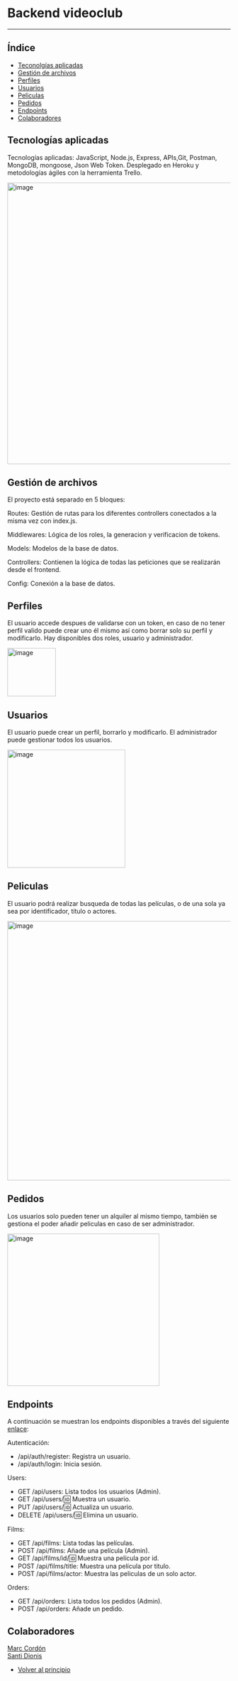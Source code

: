 # Backend videoclub

---------------

## Índice


- [Teconolgías aplicadas](#tecnologías-aplicadas)
- [Gestión de archivos](#gestión-de-archivos)
- [Perfiles](#perfiles)
- [Usuarios](#usuarios)
- [Peliculas](#peliculas)
- [Pedidos](#pedidos)
- [Endpoints](#endpoints)
- [Colaboradores](#colaboradores)

## Tecnologías aplicadas


Tecnologías aplicadas: JavaScript, Node.js, Express, APIs,Git, Postman, MongoDB, mongoose, Json Web Token. Desplegado en Heroku y metodologías ágiles con la herramienta Trello.

<img width="634" alt="image" src="https://user-images.githubusercontent.com/102702041/176485148-445ceb5a-12b8-4a43-b566-c1774b35cc73.png">

## Gestión de archivos


El proyecto está separado en 5 bloques:

Routes: Gestión de rutas para los diferentes controllers conectados a la misma vez con index.js.

Middlewares: Lógica de los roles, la generacion y verificacion de tokens.

Models: Modelos de la base de datos.

Controllers: Contienen la lógica de todas las peticiones que se realizarán desde el frontend.

Config: Conexión a la base de datos.

## Perfiles


El usuario accede despues de validarse con un token, en caso de no tener perfil valido puede crear uno él mismo así como borrar solo su perfil y modificarlo. Hay disponibles dos roles, usuario y administrador.

<img width="109" alt="image" src="https://user-images.githubusercontent.com/102702041/176485372-d8254588-928c-4cfc-819a-9000908e6081.png">

## Usuarios


El usuario puede crear un perfil, borrarlo y modificarlo. El administrador puede gestionar todos los usuarios.

<img width="266" alt="image" src="https://user-images.githubusercontent.com/102702041/176485658-f012cb23-10c1-42d5-958f-6b64cf2bb30e.png">

## Peliculas


El usuario podrá realizar busqueda de todas las películas, o de una sola ya sea por identificador, título o actores.

<img width="584" alt="image" src="https://user-images.githubusercontent.com/102702041/176485871-f759f87c-a972-4791-abc4-38e03a448441.png">

## Pedidos

Los usuarios solo pueden tener un alquiler al mismo tiempo, también se gestiona el poder añadir peliculas en caso de ser administrador.

<img width="343" alt="image" src="https://user-images.githubusercontent.com/102702041/176485988-566abb59-51fa-4a41-8841-66432a1fe322.png">

## Endpoints

A continuación se muestran los endpoints disponibles a través del siguiente <a href="https://videoclub-proyecto5.herokuapp.com/">enlace</a>:

Autenticación:

- /api/auth/register: Registra un usuario.
- /api/auth/login: Inicia sesión.

Users:

- GET /api/users: Lista todos los usuarios (Admin).
- GET /api/users/:id: Muestra un usuario.
- PUT /api/users/:id: Actualiza un usuario.
- DELETE /api/users/:id: Elimina un usuario.

Films:

- GET /api/films: Lista todas las películas.
- POST /api/films: Añade una película (Admin).
- GET /api/films/id/:id: Muestra una película por id.
- POST /api/films/title: Muestra una película por titulo.
- POST /api/films/actor: Muestra las peliculas de un solo actor.

Orders:

- GET /api/orders: Lista todos los pedidos (Admin).
- POST /api/orders: Añade un pedido.

## Colaboradores

<a href="https://github.com/marcormun">Marc Cordón</a><br/>
<a href="https://github.com/shencanet">Santi Dionis</a>


- [Volver al principio](#backend-videoclub)

